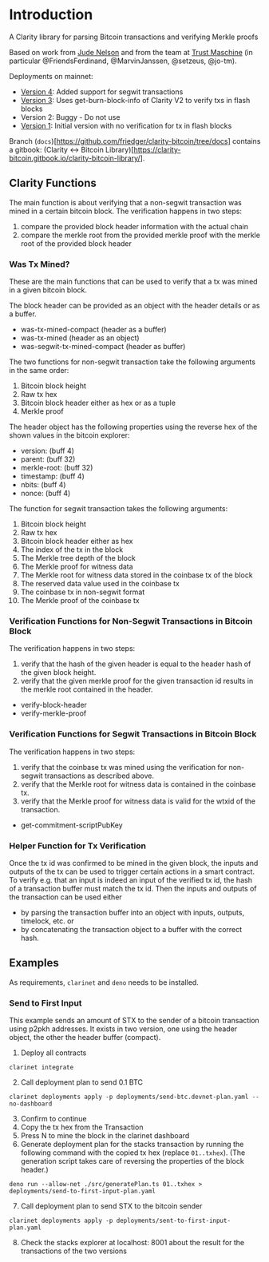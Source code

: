 # Introduction
A Clarity library for parsing Bitcoin transactions and verifying Merkle proofs 

Based on work from [Jude Nelson](https://github.com/jcnelson/clarity-bitcoin) and from the team at [Trust Maschine](https://github.com/Trust-Machines/stacks-sbtc/tree/main/sbtc-mini) (in particular @FriendsFerdinand, @MarvinJanssen, @setzeus, @jo-tm).

Deployments on mainnet:
* [Version 4](https://explorer.hiro.so/txid/0x7442d23307f2d7e9ec67eb1d63d643321cdc8bb603a375888f9c1f5bed9fb5d8?chain=mainnet): Added support for segwit transactions
* [Version 3](https://explorer.hiro.so/txid/0xd493b9ada8899be8773d3f55b21d300ef83ac5c0dd38c8a4dd52a295bd71d539?chain=mainnet): Uses get-burn-block-info of Clarity V2 to verify txs in flash blocks
* Version 2: Buggy - Do not use 
* [Version 1](https://explorer.hiro.so/txid/0x8b112f2b50c1fa864997b7496aaad1e3940700309a3fdcc6c07f1c6f8b9cfb7b?chain=mainnet): Initial version with no verification for tx in flash blocks

Branch (`docs`)[https://github.com/friedger/clarity-bitcoin/tree/docs] contains a gitbook: (Clarity <-> Bitcoin Library)[https://clarity-bitcoin.gitbook.io/clarity-bitcoin-library/].
## Clarity Functions

The main function is about verifying that a non-segwit transaction was mined in a certain bitcoin block. The verification happens in two steps:
1. compare the provided block header information with the actual chain
2. compare the merkle root from the provided merkle proof with the merkle root of the provided block header

### Was Tx Mined?
These are the main functions that can be used to verify that a tx was mined in a given bitcoin block.

The block header can be provided as an object with the header details or as a buffer.

* was-tx-mined-compact (header as a buffer)
* was-tx-mined (header as an object)
* was-segwit-tx-mined-compact (header as buffer) 

The two functions for non-segwit transaction take the following arguments in the same order:
1. Bitcoin block height
2. Raw tx hex
3. Bitcoin block header either as hex or as a tuple
4. Merkle proof

The header object has the following properties using the reverse hex of the shown values in the bitcoin explorer:
- version: (buff 4)
- parent: (buff 32)
- merkle-root: (buff 32)
- timestamp: (buff 4)
- nbits: (buff 4)
- nonce: (buff 4) 
  
The function for segwit transaction takes the following arguments:
1. Bitcoin block height
2. Raw tx hex
3. Bitcoin block header either as hex
4. The index of the tx in the block
5. The Merkle tree depth of the block
6. The Merkle proof for witness data
7. The Merkle root for witness data stored in the coinbase tx of the block
8. The reserved data value used in the coinbase tx
9. The coinbase tx in non-segwit format
10. The Merkle proof of the coinbase tx

### Verification Functions for Non-Segwit Transactions in Bitcoin Block

The verification happens in two steps:
1. verify that the hash of the given header is equal to the header hash of the given block height.
2. verify that the given merkle proof for the given transaction id results in the merkle root contained in the header.
  
* verify-block-header
* verify-merkle-proof

### Verification Functions for Segwit Transactions in Bitcoin Block

The verification happens in two steps:
1. verify that the coinbase tx was mined using the verification for non-segwit transactions as described above.
2. verify that the Merkle root for witness data is contained in the coinbase tx.
3. verify that the Merkle proof for witness data is valid for the wtxid of the transaction.
   
* get-commitment-scriptPubKey
  
### Helper Function for Tx Verification
Once the tx id was confirmed to be mined in the given block, the inputs and outputs of the tx can be used to trigger certain actions in a smart contract. To verify e.g. that an input is indeed an input of the verified tx id, the hash of a transaction buffer must match the tx id. Then the inputs and outputs of the transaction can be used either
* by parsing the transaction buffer into an object with inputs, outputs, timelock, etc. or
* by concatenating the transaction object to a buffer with the correct hash.

## Examples

As requirements, `clarinet` and `deno` needs to be installed.
### Send to First Input
This example sends an amount of STX to the sender of a bitcoin transaction using p2pkh addresses. It exists in two version, one using the header object, the other the header buffer (compact).

1. Deploy all contracts 
```
clarinet integrate
```
2. Call deployment plan to send 0.1 BTC
```
clarinet deployments apply -p deployments/send-btc.devnet-plan.yaml --no-dashboard
```
3. Confirm to continue
4. Copy the tx hex from the Transaction
5. Press N to mine the block in the clarinet dashboard
6. Generate deployment plan for the stacks transaction by running the following command with the copied tx hex (replace `01..txhex`). (The generation script takes care of reversing the properties of the block header.)
```
deno run --allow-net ./src/generatePlan.ts 01..txhex > deployments/send-to-first-input-plan.yaml
```
7. Call deployment plan to send STX to the bitcoin sender
```
clarinet deployments apply -p deployments/sent-to-first-input-plan.yaml
```
8.  Check the stacks explorer at localhost: 8001 about the result for the transactions of the two versions
